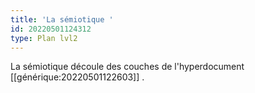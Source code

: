 ```yaml
---
title: 'La sémiotique '
id: 20220501124312
type: Plan lvl2
---
```


La sémiotique découle des couches de l'hyperdocument [[générique:20220501122603]] .